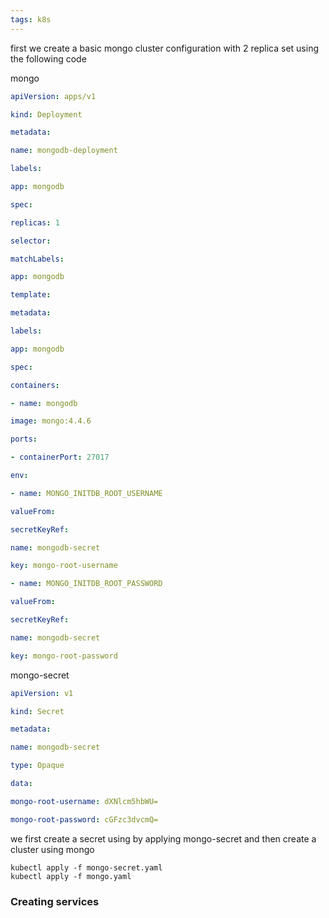 ```yaml
---
tags: k8s
---
```


first we create a basic mongo cluster configuration with 2 replica set using the following code

mongo
```yaml
apiVersion: apps/v1

kind: Deployment

metadata:

name: mongodb-deployment

labels:

app: mongodb

spec:

replicas: 1

selector:

matchLabels:

app: mongodb

template:

metadata:

labels:

app: mongodb

spec:

containers:

- name: mongodb

image: mongo:4.4.6

ports:

- containerPort: 27017

env:

- name: MONGO_INITDB_ROOT_USERNAME

valueFrom:

secretKeyRef:

name: mongodb-secret

key: mongo-root-username

- name: MONGO_INITDB_ROOT_PASSWORD

valueFrom:

secretKeyRef:

name: mongodb-secret

key: mongo-root-password
```

mongo-secret
```yaml
apiVersion: v1

kind: Secret

metadata:

name: mongodb-secret

type: Opaque

data:

mongo-root-username: dXNlcm5hbWU=

mongo-root-password: cGFzc3dvcmQ=
```

we first create a secret using  by applying mongo-secret and then create a cluster using mongo

```
kubectl apply -f mongo-secret.yaml
kubectl apply -f mongo.yaml
```

### Creating services

